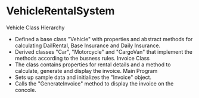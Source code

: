 # VehicleRentalSystem
Vehicle Class Hierarchy
 - Defined a base class "Vehicle" with properties and abstract methods for calculating DailRental, Base Insurance and Daily Insurance.
 - Derived classes "Car", "Motorcycle" and "CargoVan" that implement the methods according to the busness rules.
Invoice Class
 - The class contains properties for rental details and a method to calculate, generate and display the invoice.
Main Program
 - Sets up sample data and initializes the "Invoice" object.
 - Calls the "GenerateInvoice" method to display the invoice on the concole.

